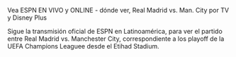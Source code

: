 Vea ESPN EN VIVO y ONLINE - dónde ver, Real Madrid vs. Man. City por TV y Disney Plus

Sigue la transmisión oficial de ESPN en Latinoamérica, para ver el partido entre Real Madrid vs. Manchester City, correspondiente a los playoff de la UEFA Champions Leaguee desde el Etihad Stadium.
